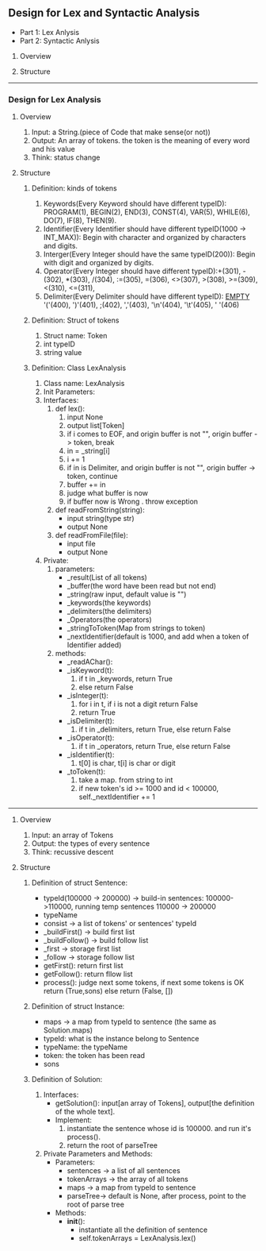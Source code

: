 ## Design for Lex and Syntactic Analysis ##

- Part 1: Lex Anlysis
- Part 2: Syntactic Anlysis


1. Overview

2. Structure

* * * * * 
### Design for Lex Analysis ###

1. Overview
    1. Input: a String.(piece of Code that make sense(or not))
    2. Output: An array of tokens. the token is the meaning of every word and his value
    3. Think: status change

2. Structure
    1. Definition: kinds of tokens
        1. Keywords(Every Keyword should have different typeID): PROGRAM(1), BEGIN(2), END(3), CONST(4), VAR(5), WHILE(6), DO(7), IF(8), THEN(9).
        2. Identifier(Every Identifier should have different typeID(1000 -> INT_MAX)): Begin with character and organized by characters and digits.
        3. Interger(Every Integer should have the same typeID(200)): Begin with digit and organized by digits.
        4. Operator(Every Integer should have different typeID):+(301), -(302), *(303), /(304), :=(305), =(306), <>(307), >(308), >=(309), <(310), <=(311),
        5. Delimiter(Every Delimiter should have different typeID): [EMPTY](0) '('(400), ')'(401), ;(402), ','(403), '\n'(404), '\t'(405), ' '(406)
    
    2. Definition: Struct of tokens
        1. Struct name: Token
        2. int typeID
        3. string value
    3. Definition: Class LexAnalysis
        1. Class name: LexAnalysis
        2. Init Parameters:
        3. Interfaces:
            1. def lex():
                1. input None
                2. output list[Token]
                1. if i comes to EOF, and origin buffer is not "", origin buffer -> token, break
                1. in = _string[i]
                2. i += 1
                2. if in is Delimiter, and origin buffer is not "", origin buffer -> token, continue
                2. buffer += in
                3. judge what buffer is now
                4. if buffer now is Wrong . throw exception
            2. def readFromString(string):
                - input string(type str)
                - output None
            3. def readFromFile(file):
                - input file
                - output None
        4. Private:
            1. parameters:
                - _result(List of all tokens)
                - _buffer(the word have been read but not end)
                - _string(raw input, default value is "")
                - _keywords(the keywords)
                - _delimiters(the delimiters)
                - _Operators(the operators)
                - _stringToToken(Map from strings to token)
                - _nextIdentifier(default is 1000, and add when a token of Identifier added)
            2. methods:
                - _readAChar():
                - _isKeyword(t):
                    1. if t in _keywords, return True
                    2. else return False
                - _isInteger(t):
                    1. for i in t, if i is not a digit return False
                    2. return True
                - _isDelimiter(t):
                    1. if t in _delimiters, return True, else return False
                - _isOperator(t):
                    1. if t in _operators, return True, else return False
                - _isIdentifier(t):
                    1. t[0] is char, t[i] is char or digit
                - _toToken(t):
                    1. take a map. from string to int
                    2. if new token's id >= 1000 and id < 100000, self._nextIdentifier += 1

* * * * *

1. Overview
    1. Input: an array of Tokens
    2. Output: the types of every sentence
    3. Think: recussive descent

2. Structure
    1. Definition of struct Sentence:
        - typeId(100000 -> 200000) -> build-in sentences: 100000->110000, running temp sentences 110000 -> 200000
        - typeName
        - consist -> a list of tokens' or sentences' typeId
        - _buildFirst() -> build first list
        - _buildFollow() -> build follow list
        - _first -> storage first list
        - _follow -> storage follow list
        - getFirst(): return first list
        - getFollow(): return fllow list
        - process(): judge next some tokens, if next some tokens is OK return (True,sons) else return (False, [])
        
    2. Definition of struct Instance:
        - maps -> a map from typeId to sentence (the same as Solution.maps)
        - typeId: what is the instance belong to Sentence
        - typeName: the typeName
        - token: the token has been read
        - sons

    3. Definition of Solution:
        1. Interfaces:
            - getSolution(): input[an array of Tokens], output[the definition of the whole text].
            - Implement:
                1. instantiate the sentence whose id is 100000. and run it's process().
                2. return the root of parseTree
        2. Private Parameters and Methods:
            - Parameters: 
                - sentences -> a list of all sentences
                - tokenArrays -> the array of all tokens
                - maps -> a map from typeId to sentence
                - parseTree-> default is None, after process, point to the root of parse tree
            - Methods:
                - __init__():
                    - instantiate all the definition of sentence
                    - self.tokenArrays = LexAnalysis.lex()
